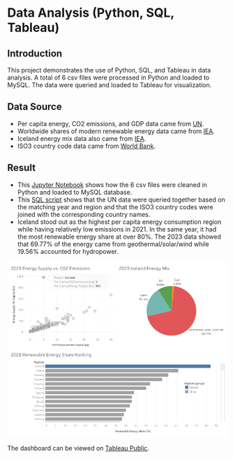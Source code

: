 # Data Analysis (Python, SQL, Tableau)

## Introduction
This project demonstrates the use of Python, SQL, and Tableau in data analysis. A total of 6 csv files were processed in Python and loaded to MySQL. The data were queried and loaded to Tableau for visualization. 

## Data Source
- Per capita energy, CO2 emissions, and GDP data came from [UN](https://data.un.org/).
- Worldwide shares of modern renewable energy data came from [IEA](https://www.iea.org/countries/argentina/renewables).
- Iceland energy mix data also came from [IEA](https://www.iea.org/countries/iceland/energy-mix
).
- ISO3 country code data came from [World Bank](https://wits.worldbank.org/wits/wits/witshelp/content/codes/country_codes.htm).

## Result
- This [Jupyter Notebook](Process_CSV_files_and_send_to_MySQL.ipynb) shows how the 6 csv files were cleaned in Python and loaded to MySQL database.
- This [SQL script](mysql_queries.sql) shows that the UN data were queried together based on the matching year and region and that the ISO3 country codes were joined with the corresponding country names.
- Iceland stood out as the highest per capita energy consumption region while having relatively low emissions in 2021. In the same year, it had the most renewable energy share at over 80%. The 2023 data showed that 69.77% of the energy came from geothermal/solar/wind while 19.56% accounted for hydropower.

![EnergyDashboard](EnergyDashboard.png)

The dashboard can be viewed on [Tableau Public](https://public.tableau.com/app/profile/boeun.choi7767/vizzes).